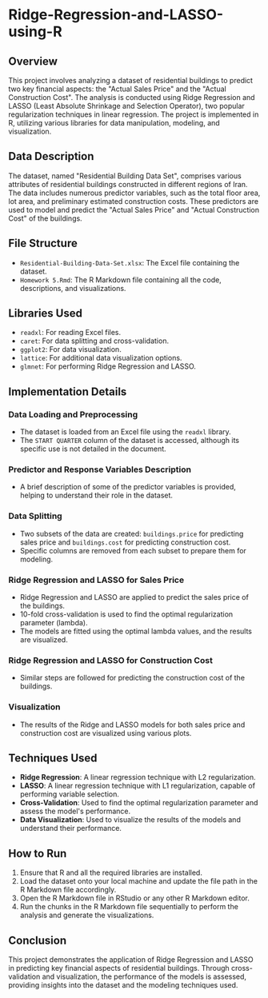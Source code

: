 # Ridge-Regression-and-LASSO-using-R

## Overview
This project involves analyzing a dataset of residential buildings to predict two key financial aspects: the "Actual Sales Price" and the "Actual Construction Cost". The analysis is conducted using Ridge Regression and LASSO (Least Absolute Shrinkage and Selection Operator), two popular regularization techniques in linear regression. The project is implemented in R, utilizing various libraries for data manipulation, modeling, and visualization.

## Data Description
The dataset, named "Residential Building Data Set", comprises various attributes of residential buildings constructed in different regions of Iran. The data includes numerous predictor variables, such as the total floor area, lot area, and preliminary estimated construction costs. These predictors are used to model and predict the "Actual Sales Price" and "Actual Construction Cost" of the buildings.

## File Structure
- `Residential-Building-Data-Set.xlsx`: The Excel file containing the dataset.
- `Homework 5.Rmd`: The R Markdown file containing all the code, descriptions, and visualizations.

## Libraries Used
- `readxl`: For reading Excel files.
- `caret`: For data splitting and cross-validation.
- `ggplot2`: For data visualization.
- `lattice`: For additional data visualization options.
- `glmnet`: For performing Ridge Regression and LASSO.

## Implementation Details

### Data Loading and Preprocessing
- The dataset is loaded from an Excel file using the `readxl` library.
- The `START QUARTER` column of the dataset is accessed, although its specific use is not detailed in the document.

### Predictor and Response Variables Description
- A brief description of some of the predictor variables is provided, helping to understand their role in the dataset.

### Data Splitting
- Two subsets of the data are created: `buildings.price` for predicting sales price and `buildings.cost` for predicting construction cost.
- Specific columns are removed from each subset to prepare them for modeling.

### Ridge Regression and LASSO for Sales Price
- Ridge Regression and LASSO are applied to predict the sales price of the buildings.
- 10-fold cross-validation is used to find the optimal regularization parameter (lambda).
- The models are fitted using the optimal lambda values, and the results are visualized.

### Ridge Regression and LASSO for Construction Cost
- Similar steps are followed for predicting the construction cost of the buildings.

### Visualization
- The results of the Ridge and LASSO models for both sales price and construction cost are visualized using various plots.

## Techniques Used
- **Ridge Regression**: A linear regression technique with L2 regularization.
- **LASSO**: A linear regression technique with L1 regularization, capable of performing variable selection.
- **Cross-Validation**: Used to find the optimal regularization parameter and assess the model's performance.
- **Data Visualization**: Used to visualize the results of the models and understand their performance.

## How to Run
1. Ensure that R and all the required libraries are installed.
2. Load the dataset onto your local machine and update the file path in the R Markdown file accordingly.
3. Open the R Markdown file in RStudio or any other R Markdown editor.
4. Run the chunks in the R Markdown file sequentially to perform the analysis and generate the visualizations.

## Conclusion
This project demonstrates the application of Ridge Regression and LASSO in predicting key financial aspects of residential buildings. Through cross-validation and visualization, the performance of the models is assessed, providing insights into the dataset and the modeling techniques used.
